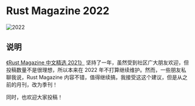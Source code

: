 # Rust Magazine 2022

![2022](https://user-images.githubusercontent.com/27893/150057562-c5db14c6-1742-43b9-add8-2dbe37c8fb7d.png)


## 说明

[《Rust Magazine 中文精选 2021》](https://rustmagazine.github.io/rust_magazine_2021/) 坚持了一年，虽然受到社区广大朋友欢迎，但投稿数量不是很理想，所以本来在 2022 年不打算继续维护。然而，一些朋友私聊我说，Rust Magazine 内容不错，值得继续搞，我接受这这个建议，但是从之前的月刊，改为季刊！

同时，也欢迎大家投稿！



